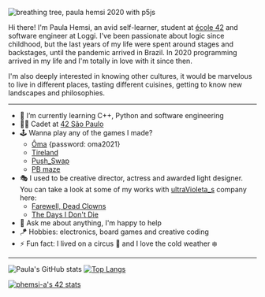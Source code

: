 ![breathing tree, paula hemsi 2020 with p5js](breathing_tree.gif)

Hi there! I'm Paula Hemsi, an avid self-learner, student at [école 42](https://www.42.fr/) and software engineer at Loggi. I've been passionate about logic since childhood, but the last years of my life were spent around stages and backstages, until the pandemic arrived in Brazil. In 2020 programming arrived in my life and I'm totally in love with it since then. 

I'm also deeply interested in knowing other cultures, it would be marvelous to live in different places, tasting different cuisines, getting to know new landscapes and philosophies.

---

*  🌱 I’m currently learning C++, Python and software engineering
*  👩‍🚀 Cadet at [42 São Paulo](https://www.42sp.org.br/)
*  🕹️ Wanna play any of the games I made? 
   *  [Ôma](https://ultravioleta-s.itch.io/oma) {password: oma2021}
   *  [Tireland](https://lazybees.itch.io/tiredland)
   *  [Push_Swap](https://phemsi-a.itch.io/push-swap)
   *  [PB maze](https://github.com/paulahemsi/cub3d)
*  🎭 I used to be creative director, actress and awarded light designer. You can take a look at some of my works with [ultraVioleta_s](https://paulahemsi.github.io/ultraVioleta_s/) company here:
   * [Farewell, Dead Clowns](https://www.youtube.com/watch?v=GJ3UkCx8oco)
   * [The Days I Don't Die](https://www.youtube.com/watch?v=2b_2V-H-lT8)
*  💬 Ask me about anything, I'm happy to help
*  🪁 Hobbies: electronics, board games and creative coding
*  ⚡ Fun fact: I lived on a circus :circus_tent: and I love the cold weather :snowflake:

---

 
 ![Paula's GitHub stats](https://github-readme-stats.vercel.app/api?username=paulahemsi&show_icons=true&theme=radical)
 [![Top Langs](https://github-readme-stats.vercel.app/api/top-langs/?username=paulahemsi&layout=compact&theme=radical)](https://github.com/paulahemsi)
 

 [![phemsi-a's 42 stats](https://badge42.vercel.app/api/v2/cl1qyakyt025609ldnqbbyw6x/stats?cursusId=21&coalitionId=undefined)](https://github.com/JaeSeoKim/badge42)

